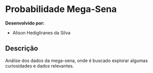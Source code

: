 # Probabilidade Mega-Sena

**Desenvolvido por:**

 - Alison Hedigliranes da Silva


## Descrição

Análise dos dados da mega-sena, onde é buscado explorar algumas curiosidades e dados relevantes.

